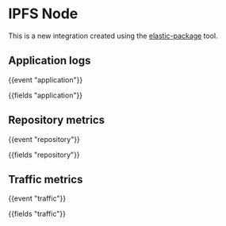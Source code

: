 # IPFS Node

This is a new integration created using the [elastic-package](https://github.com/elastic/elastic-package) tool.

## Application logs

{{event "application"}}

{{fields "application"}}

## Repository metrics

{{event "repository"}}

{{fields "repository"}}

## Traffic metrics

{{event "traffic"}}

{{fields "traffic"}}